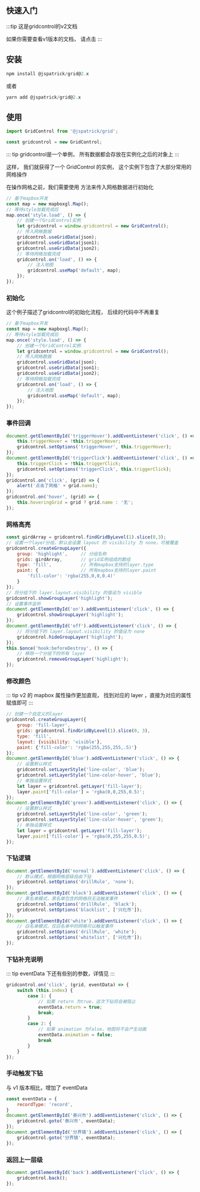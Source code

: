 ## 快速入门

:::tip
这是gridcontrol的v2文档

如果你需要查看v1版本的文档，
请点击
<Href value="这里" path="/v1.x/" /> 
:::

## 安装

```javascript
npm install @jspatrick/grid@2.x
```
或者
```javascript
yarn add @jspatrick/grid@2.x
```

## 使用

```javascript
import GridControl from '@jspatrick/grid';

const gridcontrol = new GridControl;
```

::: tip
gridcontrol是一个单例，
所有数据都会存放在实例化之后的对象上
:::

这样， 我们就获得了一个 GridControl 的实例，
这个实例下包含了大部分常用的网格操作

在操作网格之前，我们需要使用 
<Href value="useGridData" path="/v2.x/Variable.html#usegriddata" /> 
方法来传入网格数据进行初始化

```javascript
// 基于mapbox开发
const map = new mapboxgl.Map();
// 等待style加载完成后
map.once('style.load', () => {
    // 创建一个GridControl实例
    let gridcontrol = window.gridcontrol = new GridControl();
    // 传入网格数据
    gridcontrol.useGridData(json);
    gridcontrol.useGridData(json1);
    gridcontrol.useGridData(json2);
    // 等待网格加载完成
    gridcontrol.on('load', () => {
        // 注入地图
        gridcontrol.useMap('default', map);
    });
});
```

### 初始化

这个例子描述了gridcontrol的初始化流程，
后续的代码中不再重复

<MapboxV2 >

```javascript
// 基于mapbox开发
const map = new mapboxgl.Map();
// 等待style加载完成后
map.once('style.load', () => {
    // 创建一个GridControl实例
    let gridcontrol = window.gridcontrol = new GridControl();
    // 传入网格数据
    gridcontrol.useGridData(json);
    gridcontrol.useGridData(json1);
    gridcontrol.useGridData(json2);
    // 等待网格加载完成
    gridcontrol.on('load', () => {
        // 注入地图
        gridcontrol.useMap('default', map);
    });
});
```
</MapboxV2>

### 事件回调
<MapboxV2>
<ExampleHandlerV2></ExampleHandlerV2>

```javascript
document.getElementById('triggerHover').addEventListener('click', () => {
    this.triggerHover = !this.triggerHover;
    gridcontrol.setOptions('triggerHover', this.triggerHover);
});
document.getElementById('triggerClick').addEventListener('click', () => {
    this.triggerClick = !this.triggerClick;
    gridcontrol.setOptions('triggerClick', this.triggerClick);
});
gridcontrol.on('click', (grid) => {
    alert('点击了网格' + grid.name);
});
gridcontrol.on('hover', (grid) => {
    this.hoveringGrid = grid ? grid.name : '无';
});
```
</MapboxV2>

### 网格高亮

<MapboxV2>
<ExampleHighlightV2></ExampleHighlightV2>

```javascript
const girdArray = gridcontrol.findGridByLevel(1).slice(0,3);
// 设置一个layer分组，默认会设置 layout 的 visibility 为 none，可被覆盖
gridcontrol.createGroupLayer({
    group: 'highlight',     // 分组名称
    grids: girdArray,       // grid实例组成的数组
    type: 'fill',           // 所有mapbox支持的layer.type
    paint: {                // 所有mapbox支持的layer.paint
        'fill-color': 'rgba(255,0,0,0.4)'
    }
});
// 将分组下的 layer.layout.visibility 的值设为 visible
gridcontrol.showGroupLayer('highlight');
// 设置事件监听
document.getElementById('on').addEventListener('click', () => {
    gridcontrol.showGroupLayer('highlight');
});
document.getElementById('off').addEventListener('click', () => {
    // 将分组下的 layer.layout.visibility 的值设为 none
    gridcontrol.hideGroupLayer('highlight');
});
this.$once('hook:beforeDestroy', () => {
    // 移除一个分组下的所有 layer
    gridcontrol.removeGroupLayer('highlight');
});
```
</MapboxV2>


### 修改颜色

::: tip
v2 的 mapbox 属性操作更加直观，
找到对应的 layer ，直接为对应的属性赋值即可
:::

<MapboxV2>
<ExampleSetColor></ExampleSetColor>

```javascript
// 创建一个自定义的layer
gridcontrol.createGroupLayer({
    group: 'fill-layer',
    grids: gridcontrol.findGridByLevel(1).slice(0, 3),
    type: 'fill',
    layout: {visibility: 'visible'},
    paint: {'fill-color': 'rgba(255,255,255,.5)'}
});
document.getElementById('blue').addEventListener('click', () => {
    // 设置默认样式
    gridcontrol.setLayerStyle('line-color', 'blue');
    gridcontrol.setLayerStyle('line-color-hover', 'blue');
    // 单独设置样式
    let layer = gridcontrol.getLayer('fill-layer');
    layer.paint['fill-color'] = 'rgba(0,0,255,0.5)';
});
document.getElementById('green').addEventListener('click', () => {
    // 设置默认样式
    gridcontrol.setLayerStyle('line-color', 'green');
    gridcontrol.setLayerStyle('line-color-hover', 'green');
    // 单独设置样式
    let layer = gridcontrol.getLayer('fill-layer');
    layer.paint['fill-color'] = 'rgba(0,255,255,0.5)';
});
```
</MapboxV2>

### 下钻逻辑

<MapboxV2>
<ExampleDrillDownV2></ExampleDrillDownV2>

```javascript
document.getElementById('normal').addEventListener('click', () => {
    // 默认模式，根据网格层级自由下钻
    gridcontrol.setOptions('drillRule', 'none');
});
document.getElementById('black').addEventListener('click', () => {
    // 黑名单模式，黑名单包含的网格将无法触发事件
    gridcontrol.setOptions('drillRule', 'black');
    gridcontrol.setOptions('blacklist', ['兴化市']);
});
document.getElementById('white').addEventListener('click', () => {
    // 白名单模式，仅白名单中的网格可以触发事件
    gridcontrol.setOptions('drillRule', 'white');
    gridcontrol.setOptions('whitelist', ['兴化市']);
});
```
</MapboxV2>


### 下钻补充说明

::: tip
eventData 下还有些别的参数，详情见<Href value="这里" path="/v2.x/" /> 
:::

<MapboxV2>
<ExampleDrillDownMoreV2></ExampleDrillDownMoreV2>

```javascript
gridcontrol.on('click', (grid, eventData) => {
    switch (this.index) {
        case 1: {
            // 如果 return 为true，这次下钻将会被阻止
            eventData.return = true;
            break;
        }
        case 2: {
            // 如果 animation 为false，地图将不会产生动画
            eventData.animation = false;
            break
        }
    }
});
```
</MapboxV2>


### 手动触发下钻

与 v1 版本相比，增加了 eventData

<MapboxV2>
<ExampleDrillDownFunctionalV2></ExampleDrillDownFunctionalV2>

```javascript
const eventData = {
	recordType: 'record',
}
document.getElementById('泰兴市').addEventListener('click', () => {
    gridcontrol.goto('泰兴市', eventData);
});
document.getElementById('分界镇').addEventListener('click', () => {
    gridcontrol.goto('分界镇', eventData);
});
```
</MapboxV2>


### 返回上一层级

<MapboxV2>
<ExampleBackV2></ExampleBackV2>

```javascript
document.getElementById('back').addEventListener('click', () => {
    gridcontrol.back();
});
```
</MapboxV2>
